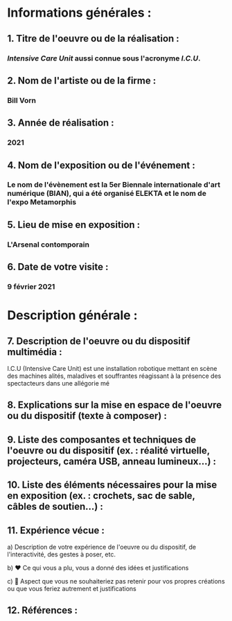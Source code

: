 # Informations générales :


## 1. Titre de l'oeuvre ou de la réalisation :

### *Intensive Care Unit* aussi connue sous l'acronyme *I.C.U*. 


## 2. Nom de l'artiste ou de la firme :

### Bill Vorn


## 3. Année de réalisation :

### 2021


## 4. Nom de l'exposition ou de l'événement :

### Le nom de l'évènement est la 5er Biennale internationale d'art numérique (BIAN), qui a été organisé ELEKTA et le nom de l'expo Metamorphis 


## 5. Lieu de mise en exposition :

### L'Arsenal contomporain 


## 6. Date de votre visite : 

### 9 février 2021


# Description générale :


## 7. Description de l'oeuvre ou du dispositif multimédia :  

I.C.U (Intensive Care Unit) est une installation robotique mettant en scène des machines alités, maladives et souffrantes réagissant à la présence des spectacteurs dans une allégorie mé






## 8. Explications sur la mise en espace de l'oeuvre ou du dispositif (texte à composer) : 





## 9. Liste des composantes et techniques de l'oeuvre ou du dispositif (ex. : réalité virtuelle, projecteurs, caméra USB, anneau lumineux...) :





## 10. Liste des éléments nécessaires pour la mise en exposition (ex. : crochets, sac de sable, câbles de soutien...) :



## 11. Expérience vécue :

 a) Description de votre expérience de l'oeuvre ou du dispositif, de l'interactivité, des gestes à poser, etc.

 b) ❤️ Ce qui vous a plu, vous a donné des idées et justifications

 c) 🤔 Aspect que vous ne souhaiteriez pas retenir pour vos propres créations ou que vous feriez autrement et justifications
 
 
 
 

 ## 12. Références :
 
 
 
 
 




